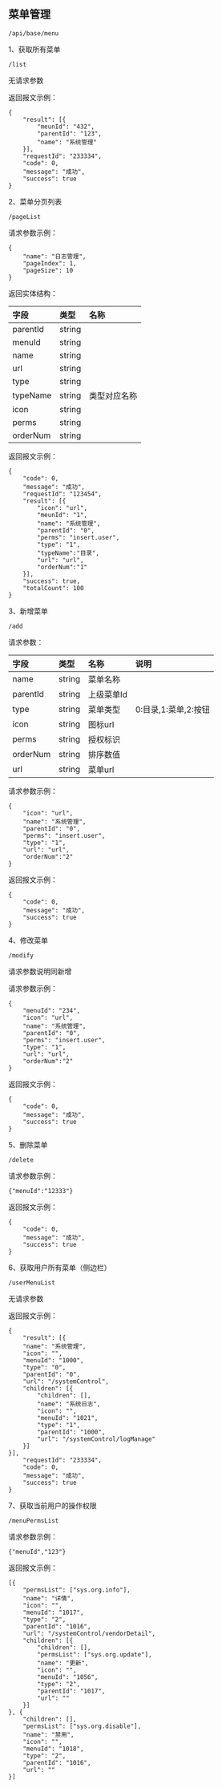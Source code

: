 ## 菜单管理

```
/api/base/menu
```

1、获取所有菜单

```
/list
```

无请求参数

返回报文示例：

```
{
    "result": [{
        "meunId": "432",
        "parentId": "123",
        "name": "系统管理"
    }],
    "requestId": "233334",
    "code": 0,
    "message": "成功",
    "success": true
}
```

2、菜单分页列表

```
/pageList
```

请求参数示例：

```
{
    "name": "日志管理",
    "pageIndex": 1,
    "pageSize": 10
}
```

返回实体结构：

| 字段 | 类型 | 名称 |
| :--- | :--- | :--- |
| parentId | string |  |
| menuId | string |  |
| name | string |  |
| url | string |  |
| type | string |  |
| typeName | string | 类型对应名称 |
| icon | string |  |
| perms | string |  |
| orderNum | string |  |

返回报文示例：

```
{
    "code": 0,
    "message": "成功",
    "requestId": "123454",
    "result": [{
        "icon": "url",
        "meunId": "1",
        "name": "系统管理",
        "parentId": "0",
        "perms": "insert.user",
        "type": "1",
        "typeName":"目录",
        "url": "url",
        "orderNum":"1"
    }],
    "success": true,
    "totalCount": 100
}
```

3、新增菜单

```
/add
```

请求参数：

| 字段 | 类型 | 名称 | 说明 |
| :--- | :--- | :--- | :--- |
| name | string | 菜单名称 |  |
| parentId | string | 上级菜单Id |  |
| type | string | 菜单类型 | 0:目录,1:菜单,2:按钮 |
| icon | string | 图标url |  |
| perms | string | 授权标识 |  |
| orderNum | string | 排序数值 |  |
| url | string | 菜单url |  |

请求参数示例：

```
{
    "icon": "url",
    "name": "系统管理",
    "parentId": "0",
    "perms": "insert.user",
    "type": "1",
    "url": "url",
    "orderNum":"2"
}
```

返回报文示例：

```
{
    "code": 0,
    "message": "成功",
    "success": true
}
```

4、修改菜单

```
/modify
```

请求参数说明同新增

请求参数示例：

```
{
    "menuId": "234",
    "icon": "url",
    "name": "系统管理",
    "parentId": "0",
    "perms": "insert.user",
    "type": "1",
    "url": "url",
    "orderNum":"2"
}
```

返回报文示例：

```
{
    "code": 0,
    "message": "成功",
    "success": true
}
```

5、删除菜单

```
/delete
```

请求参数示例：

```
{"menuId":"12333"}
```

返回报文示例：

```
{
    "code": 0,
    "message": "成功",
    "success": true
}
```

6、获取用户所有菜单（侧边栏）

```
/userMenuList
```

无请求参数

返回报文示例：

```
{
    "result": [{
    "name": "系统管理",
    "icon": "",
    "menuId": "1000",
    "type": "0",
    "parentId": "0",
    "url": "/systemControl",
    "children": [{
        "children": [],
        "name": "系统日志",
        "icon": "",
        "menuId": "1021",
        "type": "1",
        "parentId": "1000",
        "url": "/systemControl/logManage"
    }]
}],
    "requestId": "233334",
    "code": 0,
    "message": "成功",
    "success": true
}
```

7、获取当前用户的操作权限

```
/menuPermsList
```

请求参数示例：

```
{"menuId","123"}
```

返回报文示例：

```
[{
    "permsList": ["sys.org.info"],
    "name": "详情",
    "icon": "",
    "menuId": "1017",
    "type": "2",
    "parentId": "1016",
    "url": "/systemControl/vendorDetail",
    "children": [{
        "children": [],
        "permsList": ["sys.org.update"],
        "name": "更新",
        "icon": "",
        "menuId": "1056",
        "type": "2",
        "parentId": "1017",
        "url": ""
    }]
}, {
    "children": [],
    "permsList": ["sys.org.disable"],
    "name": "禁用",
    "icon": "",
    "menuId": "1018",
    "type": "2",
    "parentId": "1016",
    "url": ""
}]
```



